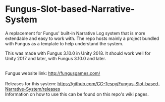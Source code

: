 # Fungus-Slot-based-Narrative-System
A replacement for Fungus' built-in Narrative Log system that is more extendable and easy to work with. The repo hosts mainly a project bundled with Fungus as a template to help understand the system.<br/>

This was made with Fungus 3.10.0 in Unity 2018. It should work well for Unity 2017 and later, with Fungus 3.10.0 and later.<br/><br/>

Fungus website link: http://fungusgames.com/ <br/> <br/>
Releases for this system: https://github.com/CG-Tespy/Fungus-Slot-based-Narrative-System/releases <br/>
Information on how to use this can be found on this repo's wiki pages.

